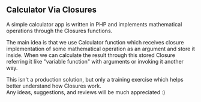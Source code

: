 ## Calculator Via Closures

A simple calculator app is written in PHP and implements mathematical operations through the Closures functions.

The main idea is that we use Calculator function which receives closure implementation of some mathematical operation as
an argument and store it inside. When we can calculate the result through this stored Closure referring it like
"variable function" with arguments or invoking it another way.


This isn't a production solution, but only a training exercise which helps better understand how Closures work.  
Any ideas, suggestions, and reviews will be much appreciated :)